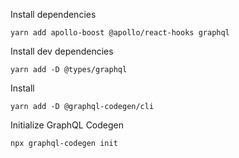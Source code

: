 Install dependencies
```
yarn add apollo-boost @apollo/react-hooks graphql
```

Install dev dependencies
```
yarn add -D @types/graphql
```

Install
```
yarn add -D @graphql-codegen/cli
```

Initialize GraphQL Codegen
```
npx graphql-codegen init
```

